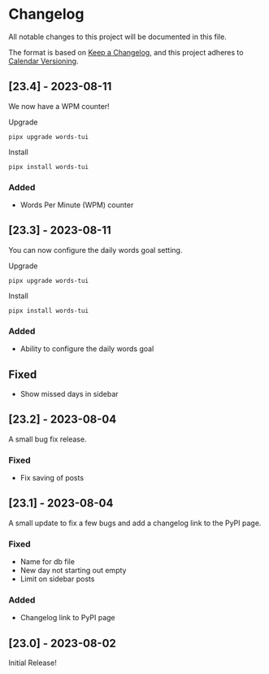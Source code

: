# Changelog

All notable changes to this project will be documented in this file.

The format is based on [Keep a Changelog](https://keepachangelog.com/en/1.0.0/),
and this project adheres to [Calendar Versioning](https://calver.org).

## [23.4] - 2023-08-11

We now have a WPM counter!

Upgrade
```console
pipx upgrade words-tui
```
Install
```console
pipx install words-tui
```

### Added
 * Words Per Minute (WPM) counter

## [23.3] - 2023-08-11

You can now configure the daily words goal setting.

Upgrade
```console
pipx upgrade words-tui
```
Install
```console
pipx install words-tui
```

### Added
* Ability to configure the daily words goal

## Fixed
* Show missed days in sidebar

## [23.2] - 2023-08-04

A small bug fix release.

### Fixed
* Fix saving of posts

## [23.1] - 2023-08-04

A small update to fix a few bugs and add a changelog link to the PyPI page.

### Fixed
* Name for db file
* New day not starting out empty
* Limit on sidebar posts

### Added 
* Changelog link to PyPI page

## [23.0] - 2023-08-02

Initial Release!
